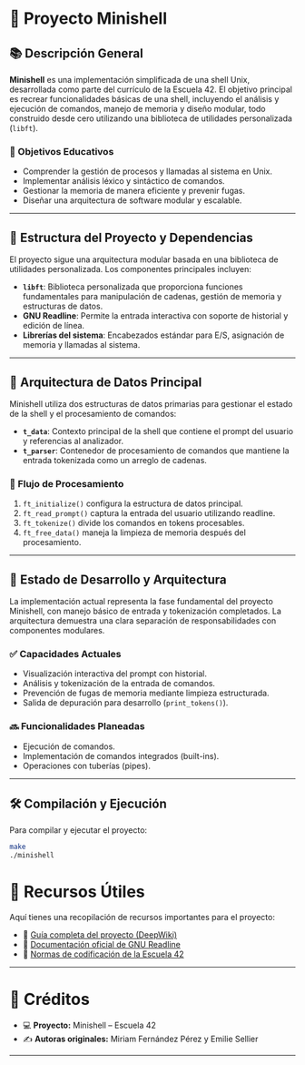 # 🐚 Proyecto Minishell

## 📚 Descripción General

**Minishell** es una implementación simplificada de una shell Unix, desarrollada como parte del currículo de la Escuela 42. El objetivo principal es recrear funcionalidades básicas de una shell, incluyendo el análisis y ejecución de comandos, manejo de memoria y diseño modular, todo construido desde cero utilizando una biblioteca de utilidades personalizada (`libft`).

### 🎯 Objetivos Educativos

- Comprender la gestión de procesos y llamadas al sistema en Unix.
- Implementar análisis léxico y sintáctico de comandos.
- Gestionar la memoria de manera eficiente y prevenir fugas.
- Diseñar una arquitectura de software modular y escalable.

---

## 🧱 Estructura del Proyecto y Dependencias

El proyecto sigue una arquitectura modular basada en una biblioteca de utilidades personalizada. Los componentes principales incluyen:

- **`libft`**: Biblioteca personalizada que proporciona funciones fundamentales para manipulación de cadenas, gestión de memoria y estructuras de datos.
- **GNU Readline**: Permite la entrada interactiva con soporte de historial y edición de línea.
- **Librerías del sistema**: Encabezados estándar para E/S, asignación de memoria y llamadas al sistema.

---

## 🧩 Arquitectura de Datos Principal

Minishell utiliza dos estructuras de datos primarias para gestionar el estado de la shell y el procesamiento de comandos:

- **`t_data`**: Contexto principal de la shell que contiene el prompt del usuario y referencias al analizador.
- **`t_parser`**: Contenedor de procesamiento de comandos que mantiene la entrada tokenizada como un arreglo de cadenas.

### 🔄 Flujo de Procesamiento

1. `ft_initialize()` configura la estructura de datos principal.
2. `ft_read_prompt()` captura la entrada del usuario utilizando readline.
3. `ft_tokenize()` divide los comandos en tokens procesables.
4. `ft_free_data()` maneja la limpieza de memoria después del procesamiento.

---

## 🚧 Estado de Desarrollo y Arquitectura

La implementación actual representa la fase fundamental del proyecto Minishell, con manejo básico de entrada y tokenización completados. La arquitectura demuestra una clara separación de responsabilidades con componentes modulares.

### ✅ Capacidades Actuales

- Visualización interactiva del prompt con historial.
- Análisis y tokenización de la entrada de comandos.
- Prevención de fugas de memoria mediante limpieza estructurada.
- Salida de depuración para desarrollo (`print_tokens()`).

### 🔜 Funcionalidades Planeadas

- Ejecución de comandos.
- Implementación de comandos integrados (built-ins).
- Operaciones con tuberías (pipes).

---

## 🛠️ Compilación y Ejecución

Para compilar y ejecutar el proyecto:

```bash
make
./minishell
```

# 📎 Recursos Útiles

Aquí tienes una recopilación de recursos importantes para el proyecto:

- 📘 [Guía completa del proyecto (DeepWiki)](https://deepwiki.com/MiriamFernandezPerez/42_Minishell)  
- 📗 [Documentación oficial de GNU Readline](https://tiswww.case.edu/php/chet/readline/rltop.html)  
- 📙 [Normas de codificación de la Escuela 42](https://github.com/42School/norminette)

---

# 📝 Créditos

- 💻 **Proyecto:** Minishell – Escuela 42  
- ✍️ **Autoras originales:** Miriam Fernández Pérez y Emilie Sellier

---

